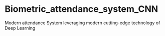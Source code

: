 # Biometric_attendance_system_CNN
Modern attendance System leveraging modern cutting-edge technology of Deep Learning

